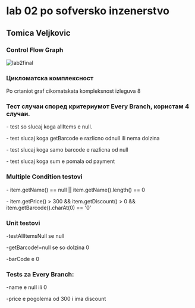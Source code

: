 <h1>lab 02 po sofversko inzenerstvo</h1>
<h2>Tomica Veljkovic</h2>
<h3>Control Flow Graph</h3>

![lab2final](https://github.com/TomicaVeljkovic/SI_2024_lab2_212101/blob/master/image.png) 


<h3>Цикломатска комплексност</h3>
<p>Po crtaniot graf cikomatskata kompleksnost izleguva 8</p>

<h3>Тест случаи според критериумот Every Branch, користам 4 случаи.</h3>
<p>- test so slucaj koga allItems e null.<br></p>
<p>- test slucaj koga getBarcode e razlicno odnull ili nema dolzina </p>
<p>- test slucaj koga samo barcode e razlicna od null</p>
<p>- test slucaj koga sum e pomala od payment </p>

<h3>Multiple Condition testovi</h3>

<p>- item.getName() == null || item.getName().length() == 0</p>
<p>- item.getPrice() > 300 && item.getDiscount() > 0 && item.getBarcode().charAt(0) == '0'</p>

<h3>Unit testovi</h3>

<p>-testAllItemsNull se null<br></p>
<p>-getBarcode!=null se so dolzina 0</p>
<p>-barCode e 0 </p>

<h3>Tests za Every Branch:</h3>

<p>-name e null ili 0<br></p>
<p>-price e pogolema od 300 i ima discount</p>